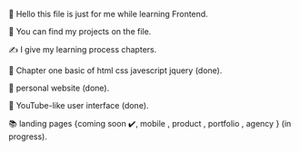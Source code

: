 👋 Hello this file is just for me while learning Frontend.

📓 You can find my projects on the file.

✍️ I give my learning process chapters.

📖 Chapter one basic of html css javescript jquery (done).

📝 personal website (done).

📝 YouTube-like user interface (done).

📚 landing pages {coming soon ✔️, mobile , product , portfolio , agency } (in progress).
